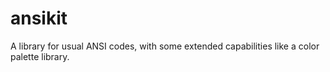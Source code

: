 # ansikit

A library for usual ANSI codes, with some extended capabilities like a color palette library.

